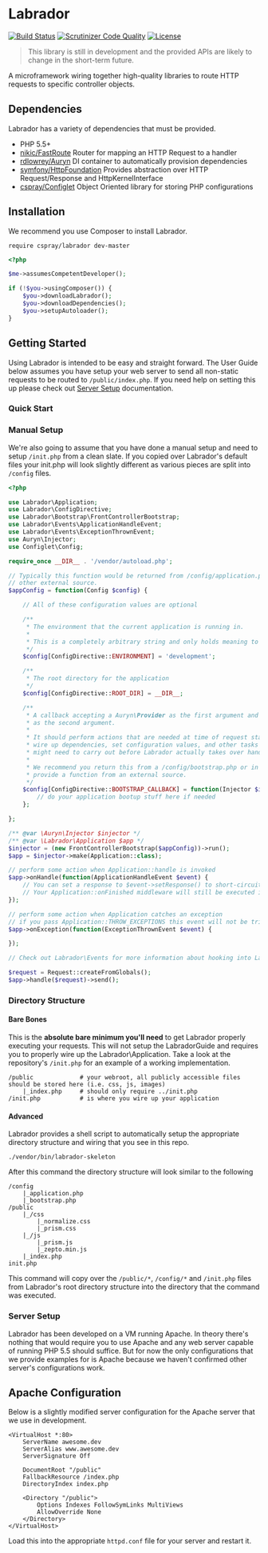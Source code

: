 # Labrador

[![Build Status](https://travis-ci.org/cspray/labrador.svg?branch=master)](https://travis-ci.org/cspray/labrador.svg?branch=master)
[![Scrutinizer Code Quality](https://scrutinizer-ci.com/g/cspray/labrador/badges/quality-score.png?b=master)](https://scrutinizer-ci.com/g/cspray/labrador/?branch=master)
[![License](https://poser.pugx.org/cspray/labrador/license.png)](https://packagist.org/packages/cspray/labrador)

> This library is still in development and the provided APIs are likely to change in the short-term future.

A microframework wiring together high-quality libraries to route HTTP requests to specific controller objects.

## Dependencies

Labrador has a variety of dependencies that must be provided.

- PHP 5.5+
- [nikic/FastRoute](https://github.com/nikic/FastRoute) Router for mapping an HTTP Request to a handler
- [rdlowrey/Auryn](https://github.com/rdlowrey/Auryn) DI container to automatically provision dependencies
- [symfony/HttpFoundation](https://github.com/symfony/HttpFoundation) Provides abstraction over HTTP Request/Response and HttpKernelInterface
- [cspray/Configlet](https://github.com/cspray/Configlet) Object Oriented library for storing PHP configurations

## Installation

We recommend you use Composer to install Labrador.

`require cspray/labrador dev-master`

```php
<?php

$me->assumesCompetentDeveloper();

if (!$you->usingComposer()) {
    $you->downloadLabrador();
    $you->downloadDependencies();
    $you->setupAutoloader();
}
```

## Getting Started

Using Labrador is intended to be easy and straight forward. The User Guide below assumes you have setup your web server to send all non-static requests to be routed to `/public/index.php`. If you need help on setting this up please check out [Server Setup](#server-setup) documentation.

### Quick Start

<script src="https://gist.github.com/cspray/e4ef262e2652bf54b6a6.js"></script>


### Manual Setup

 We're also going to assume that you have done a manual setup and need to setup `/init.php` from a clean slate. If you copied over Labrador's default files your init.php will look slightly different as various pieces are split into `/config` files.

```php
<?php

use Labrador\Application;
use Labrador\ConfigDirective;
use Labrador\Bootstrap\FrontControllerBootstrap;
use Labrador\Events\ApplicationHandleEvent;
use Labrador\Events\ExceptionThrownEvent;
use Auryn\Injector;
use Configlet\Config;

require_once __DIR__ . '/vendor/autoload.php';

// Typically this function would be returned from /config/application.php or some
// other external source.
$appConfig = function(Config $config) {

    // All of these configuration values are optional

    /**
     * The environment that the current application is running in.
     *
     * This is a completely arbitrary string and only holds meaning to your application.
     */
    $config[ConfigDirective::ENVIRONMENT] = 'development';

    /**
     * The root directory for the application
     */
    $config[ConfigDirective::ROOT_DIR] = __DIR__;

    /**
     * A callback accepting a Auryn\Provider as the first argument and a Configlet\Config
     * as the second argument.
     *
     * It should perform actions that are needed at time of request startup including
     * wire up dependencies, set configuration values, and other tasks your application
     * might need to carry out before Labrador actually takes over handling the Request.
     *
     * We recommend you return this from a /config/bootstrap.php or in some other way
     * provide a function from an external source.
     */
    $config[ConfigDirective::BOOTSTRAP_CALLBACK] = function(Injector $injector, Config $config) {
        // do your application bootup stuff here if needed
    };

};

/** @var \Auryn\Injector $injector */
/** @var \Labrador\Application $app */
$injector = (new FrontControllerBootstrap($appConfig))->run();
$app = $injector->make(Application::class);

// perform some action when Application::handle is invoked
$app->onHandle(function(ApplicationHandleEvent $event) {
    // You can set a response to $event->setResponse() to short-circuit processing and return early
    // Your Application::onFinished middleware will still be executed if you short-circuit
});

// perform some action when Application catches an exception
// if you pass Application::THROW_EXCEPTIONS this event will not be triggered
$app->onException(function(ExceptionThrownEvent $event) {

});

// Check out Labrador\Events for more information about hooking into Labrador\Application processing.

$request = Request::createFromGlobals();
$app->handle($request)->send();
```

### Directory Structure

#### Bare Bones

This is the **absolute bare minimum you'll need** to get Labrador properly executing your requests. This will not setup the LabradorGuide and requires you to properly wire up the Labrador\Application. Take a look at the repository's `/init.php` for an example of a working implementation.

```plain
/public             # your webroot, all publicly accessible files should be stored here (i.e. css, js, images)
    |_index.php     # should only require ../init.php
/init.php           # is where you wire up your application
```

#### Advanced

Labrador provides a shell script to automatically setup the appropriate directory structure and wiring that you see in this repo.

```plain
./vendor/bin/labrador-skeleton
```

After this command the directory structure will look similar to the following

```plain
/config
    |_application.php
    |_bootstrap.php
/public
    |_/css
        |_normalize.css
        |_prism.css
    |_/js
        |_prism.js
        |_zepto.min.js
    |_index.php
init.php
```

This command will copy over the `/public/*`, `/config/*` and `/init.php` files from Labrador's root directory structure into the directory that the command was executed.

### Server Setup

Labrador has been developed on a VM running Apache. In theory there's nothing that would require you to use Apache and any web server capable of running PHP 5.5 should suffice. But for now the only configurations that we provide examples for is Apache because we haven't confirmed other server's configurations work.

## Apache Configuration

Below is a slightly modified server configuration for the Apache server that we use in development.

```plain
<VirtualHost *:80>
    ServerName awesome.dev
    ServerAlias www.awesome.dev
    ServerSignature Off

    DocumentRoot "/public"
    FallbackResource /index.php
    DirectoryIndex index.php

    <Directory "/public">
        Options Indexes FollowSymLinks MultiViews
        AllowOverride None
    </Directory>
</VirtualHost>
```

Load this into the appropriate `httpd.conf` file for your server and restart it.

